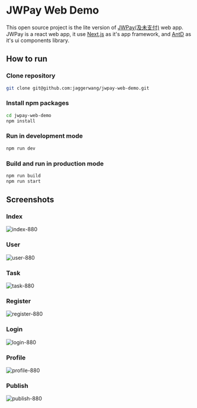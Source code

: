 # JWPay Web Demo

This open source project is the lite version of [JWPay(及未支付)](https://jwpay.app) web app. JWPay is a react web app, it use [Next.js](https://nextjs.org/) as it's app framework, and [AntD](https://ant.design/) as it's ui components library.

## How to run

### Clone repository

```bash
git clone git@github.com:jaggerwang/jwpay-web-demo.git
```

### Install npm packages

```bash
cd jwpay-web-demo
npm install
```

### Run in development mode

```bash
npm run dev
```

### Build and run in production mode

```bash
npm run build
npm run start
```

## Screenshots

### Index

![index-880](https://user-images.githubusercontent.com/1255011/57274237-361d3080-70cd-11e9-985f-a98319d27e8c.png)

### User

![user-880](https://user-images.githubusercontent.com/1255011/57274135-c7d86e00-70cc-11e9-9c81-5baad534bb91.png)

### Task

![task-880](https://user-images.githubusercontent.com/1255011/57274133-c73fd780-70cc-11e9-94b3-85044568c360.png)

### Register

![register-880](https://user-images.githubusercontent.com/1255011/57274131-c6a74100-70cc-11e9-8df6-3680b45c6e7d.png)

### Login

![login-880](https://user-images.githubusercontent.com/1255011/57274126-c4dd7d80-70cc-11e9-9b9b-ff51b61d6d70.png)

### Profile

![profile-880](https://user-images.githubusercontent.com/1255011/57274127-c5761400-70cc-11e9-81e5-351e5794aa66.png)

### Publish

![publish-880](https://user-images.githubusercontent.com/1255011/57274128-c60eaa80-70cc-11e9-8cb1-253131761ee9.png)
